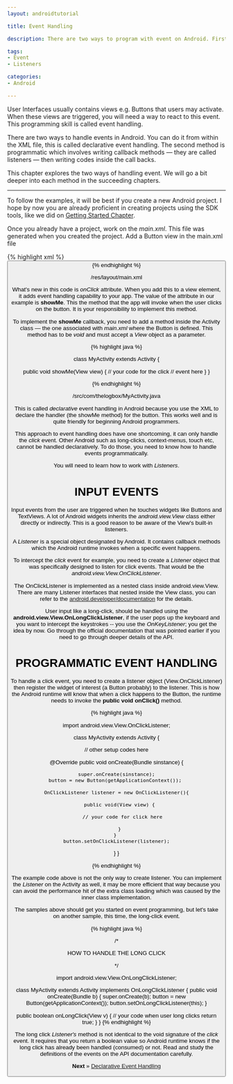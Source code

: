 ```yaml
---
layout: androidtutorial

title: Event Handling

description: There are two ways to program with event on Android. First is via the XML, the declative way. The declarative way has a limitation, a very serious limitation, you can only do the click event and nothing more. The other way, is the programmatic way --- this can handle anything. You need to be very comfortable working with interfaces and callbacks to use this.

tags:
- Event
- Listeners

categories:
- Android

---
```


User Interfaces usually contains views e.g. Buttons that users may activate. When these views are triggered, you will need a way to react to this event. This programming skill is called event handling.

There are two ways to handle events in Android. You can do it from within the XML file, this is called declarative event handling. The second method is programmatic which involves writing callback methods &mdash; they are called listeners &mdash; then writing codes inside the call backs. 

This chapter explores the two ways of handling event. We will go a bit deeper into each method in the succeeding chapters.

***

To follow the examples, it will be best if you create a new Android project. I hope by now you are already proficient in creating projects using the SDK tools, like we did on [Getting Started Chapter](/android-getting-started).

Once you already have a project, work on the *main.xml*. This file was generated when you created the project. Add a Button view in the main.xml file 

{% highlight xml %}
<Button
  android:layout_width="fill_parent"
  android:layout_height="fill_parent"
  android:text="Click me okay"
  android:onClick="showMe"
/>
{% endhighlight %}
<div id='lst'>/res/layout/main.xml</div>

What's new in this code is *onClick* attribute. When you add this to a view element, it adds event handling capability to your app. The value of the attribute in our example is **showMe**. This the method that the app will invoke when the user clicks on the button. It is your responsibility to implement this method.

To implement the **showMe** callback, you need to add a method inside the Activity class &mdash; the one associated with *main.xml* where the Button is defined. This method has to be *void* and must accept a *View* object as a parameter.

{% highlight java %}

class MyActivity extends Activity {
  
  public void showMe(View view) {
    // your code for the click
    // event here
  }
}

{% endhighlight %}
<div id='lst'>/src/com/thelogbox/MyActivity.java</div>

This is called *declarative* event handling in Android because you use the XML to declare the handler (the showMe method) for the button. This works well and is quite friendly for beginning Android programmers. 

This approach to event handling does have one shortcoming, it can only handle the *click* event. Other Android such as long-clicks, context-menus, touch etc, cannot be handled declaratively. To do those, you need to know how to handle events programmatically.

You will need to learn how to work with *Listeners*. 

# INPUT EVENTS

Input events from the user are triggered when he touches widgets like Buttons and TextViews. A lot of Android widgets inherits the *android.view.View* class either directly or indirectly. This is a good reason to be aware of the View's built-in listeners.

A *Listener* is a special object designated by Android. It contains callback methods which the Android runtime invokes when a specific event happens. 

To intercept the *click* event for example, you need to create a *Listener* object that was specifically designed to listen for click events. That would be the *android.view.View.OnClickListener*. 

The OnClickListener is implemented as a nested class inside android.view.View. There are many Listener interfaces that nested inside the View class, you can refer to the [android.developer/documentation](http://developer.android.com/reference/android/view/package-summary.html) for the details. 

User input like a long-click, should be handled using the **android.view.View.OnLongClickListener**, if the user pops up the keyboard and you want to intercept the keystrokes -- you use the  *OnKeyListener*; you get the idea by now. Go through the official documentation that was pointed earlier if you need to go through deeper details of the API. 

# PROGRAMMATIC EVENT HANDLING

To handle a click event, you need to create a listener object (View.OnClickListener) then register the widget of interest (a Button probably) to the listener. This is how the Android runtime will know that when a click happens to the Button, the runtime needs to invoke  the **public void onClick()** method.

{% highlight java %}

import android.view.View.OnClickListener;

class MyActivity extends Activity {

  // other setup codes here 

  @Override
  public void onCreate(Bundle sinstance) {
    
    super.onCreate(sinstance);
    button = new Button(getApplicationContext()); 
  
    OnClickListener listener = new OnClickListener(){
  
      public void(View view) {
        
        // your code for click here
  
      }
    } 
    button.setOnClickListener(listener);
  }
}

{% endhighlight %}

The example code above is not the only way to create listener. You can implement the *Listener* on the Activity as well, it may be more efficient that way because you can avoid the performance hit of the extra class loading which was caused by the inner class implementation.

The samples above should get you started on event programming, but let's take on another sample, this time, the long-click event.

{% highlight java %}

/*

HOW TO HANDLE THE LONG CLICK

*/

import android.view.View.OnLongClickListener;

class MyActivity extends Activity implements OnLongClickListener {
  public void onCreate(Bundle b) {
    super.onCreate(b);
    button = new Button(getApplicationContext());
    button.setOnLongClickListener(this);
  }

  public boolean onLongClick(View v) {
    // your code when user long clicks
    return true;
  }
}
{% endhighlight %}

The long click *Listener's* method is not identical to the void signature of the *click* event. It requires that you return a boolean value so Android runtime knows if the long click has already been handled (consumed) or not. Read and study the definitions of the events on the API documentation carefully. 
 
**Next** &raquo; [Declarative Event Handling](/android-event-handling-declarative)


